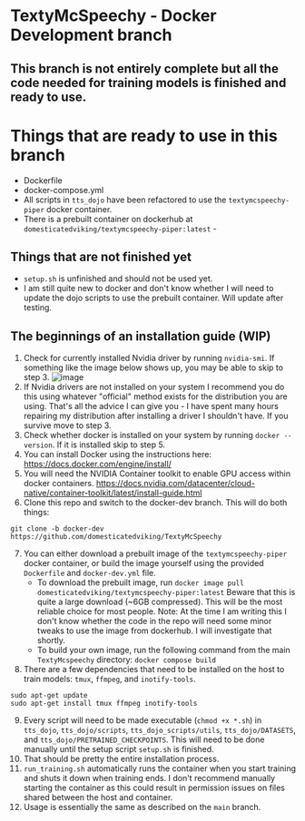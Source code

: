# TextyMcSpeechy - Docker Development branch

## This branch is not entirely complete but all the code needed for training models is finished and ready to use.

# Things that are ready to use in this branch
 - Dockerfile
 - docker-compose.yml
 - All scripts in `tts_dojo` have been refactored to use the `textymcspeechy-piper` docker container.
 - There is a prebuilt container on dockerhub at `domesticatedviking/textymcspeechy-piper:latest` - 
 
## Things that are not finished yet
 - `setup.sh` is unfinished and should not be used yet.
 - I am still quite new to docker and don't know whether I will need to update the dojo scripts to use the prebuilt container.  Will update after testing.
 


## The beginnings of an installation guide (WIP)
1.  Check for currently installed Nvidia driver by running `nvidia-smi`.  If something like the image below shows up, you may be able to skip to step 3.
![image](https://github.com/user-attachments/assets/d8d9c650-971c-427b-952e-8774f520f9e0)
2.  If Nvidia drivers are not installed on your system I recommend you do this using whatever "official" method exists for the distribution you are using.  That's all the advice I can give you - I have spent many hours repairing my distribution after installing a driver I shouldn't have.  If you survive move to step 3.
3.  Check whether docker is installed on your system by running `docker --version`.  If it is installed skip to step 5.
4.  You can install Docker using the instructions here: https://docs.docker.com/engine/install/
5.  You will need the NVIDIA Container toolkit to enable GPU access within docker containers.  https://docs.nvidia.com/datacenter/cloud-native/container-toolkit/latest/install-guide.html
6.  Clone this repo and switch to the docker-dev branch.  This will do both things: 
```
git clone -b docker-dev https://github.com/domesticatedviking/TextyMcSpeechy
```
7.  You can either download a prebuilt image of the `textymcspeechy-piper` docker container, or build the image yourself using the provided `Dockerfile` and `docker-dev.yml` file.
    - To download the prebuilt image, run `docker image pull domesticatedviking/textymcspeechy-piper:latest`  Beware that this is quite a large download (~6GB compressed).  This will be the most reliable choice for most people.  Note: At the time I am writing this I don't know whether the code in the repo will need some minor tweaks to use the image from dockerhub. I will investigate that shortly.
    - To build your own image, run the following command from the main `TextyMcspeechy` directory:  `docker compose build`
8. There are a few dependencies that need to be installed on the host to train models: `tmux`, `ffmpeg`, and `inotify-tools`.  
```
sudo apt-get update
sudo apt-get install tmux ffmpeg inotify-tools
```
9. Every script will need to be made executable (`chmod +x *.sh`) in `tts_dojo`, `tts_dojo/scripts`, `tts_dojo_scripts/utils`, `tts_dojo/DATASETS`, and `tts_dojo/PRETRAINED_CHECKPOINTS`.   This will need to be done manually until the setup script `setup.sh` is finished.
10. That should be pretty the entire installation process.
11. `run_training.sh`  automatically runs the container when you start training and shuts it down when training ends. I don't recommend manually starting the container as this could result in permission issues on files shared between the host and container.
12. Usage is essentially the same as described on the `main` branch.
  
    




 

